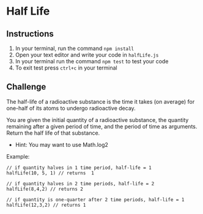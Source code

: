 # Half Life

## Instructions

1.  In your terminal, run the command `npm install`
2.  Open your text editor and write your code in `halfLife.js`
3.  In your terminal run the command `npm test` to test your code
4.  To exit test press `ctrl+c` in your terminal

## Challenge

The half-life of a radioactive substance is the time it takes (on average) for one-half of its atoms to undergo radioactive decay.

You are given the initial quantity of a radioactive substance, the quantity remaining after a given period of time, and the period of time as arguments. Return the half life of that substance.

* Hint: You may want to use Math.log2

Example:

```
// if quantity halves in 1 time period, half-life = 1
halfLife(10, 5, 1) // returns  1

// if quantity halves in 2 time periods, half-life = 2
halfLife(8,4,2) // returns 2

// if quantity is one-quarter after 2 time periods, half-life = 1
halfLife(12,3,2) // returns 1
```

